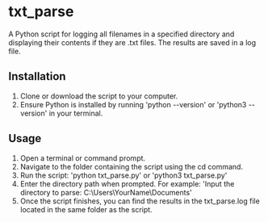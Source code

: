 # txt_parse
A Python script for logging all filenames in a specified directory and displaying their contents if they are .txt files. The results are saved in a log file.

## Installation
1. Clone or download the script to your computer.
2. Ensure Python is installed by running 'python --version' or 'python3 --version' in your terminal.

## Usage
1. Open a terminal or command prompt.
2. Navigate to the folder containing the script using the cd command.
3. Run the script:
'python txt_parse.py'
or 
'python3 txt_parse.py'
4. Enter the directory path when prompted. For example:
'Input the directory to parse: C:\Users\YourName\Documents'
5. Once the script finishes, you can find the results in the txt_parse.log file located in the same folder as the script.
